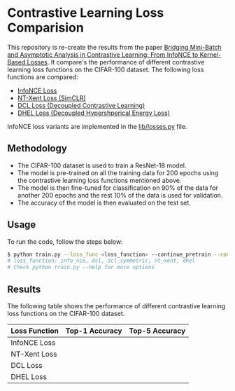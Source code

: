 # Contrastive Learning Loss Comparision

This repository is re-create the results from the paper [Bridging Mini-Batch and Asymptotic Analysis in Contrastive Learning: From InfoNCE to Kernel-Based Losses](https://arxiv.org/abs/2405.18045).
It compare's the performance of different contrastive learning loss functions on the CIFAR-100 dataset. 
The following loss functions are compared:
  * [InfoNCE Loss](https://arxiv.org/pdf/1807.03748v2 "Representation Learning with Contrastive Predictive Coding")
  * [NT-Xent Loss (SimCLR)](https://arxiv.org/abs/2002.05709 "A Simple Framework for Contrastive Learning of Visual Representations")
  * [DCL Loss (Decoupled Contrastive Learning)](https://arxiv.org/abs/2110.06848 "Decoupled Contrastive Learning")
  * [DHEL Loss (Decoupled Hypershperical Energy Loss)](https://arxiv.org/abs/2405.18045 "Bridging Mini-Batch and Asymptotic Analysis in Contrastive Learning: From InfoNCE to Kernel-Based Losses")

InfoNCE loss variants are implemented in the [lib/losses.py](lib/losses.py) file.

## Methodology
* The CIFAR-100 dataset is used to train a ResNet-18 model. 
* The model is pre-trained on all the training data for 200 epochs using the contrastive learning loss functions mentioned above.
* The model is then fine-tuned for classification on 90% of the data for another 200 epochs and the rest 10% of the data is used for validation.
* The accuracy of the model is then evaluated on the test set.

## Usage
To run the code, follow the steps below:
```bash
$ python train.py --loss_func <loss_function> --continue_pretrain --continue_finetune
# loss_function: info_nce, dcl, dcl_symmetric, nt_xent, dhel
# Check python train.py --help for more options
```

## Results
The following table shows the performance of different contrastive learning loss functions on the CIFAR-100 dataset.

| Loss Function | Top-1 Accuracy | Top-5 Accuracy |
| ------------- | -------------- | -------------- |
| InfoNCE Loss  |                |                |
| NT-Xent Loss  |                |                |
| DCL Loss      |                |                |
| DHEL Loss     |                |                |